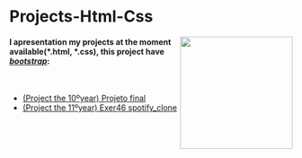 <h1>Projects-Html-Css</h1><img src="https://img.itch.io/aW1hZ2UyL2phbS8yNjgxLzMyOTQxOS5wbmc=/original/4Pm03N.png" align="right" height="200px auto">

<h4>I apresentation my projects at the moment available(*.html, *.css), this project have <i><a href="https://getbootstrap.com/">bootstrap</a></i>:</h4>   
<br>
<p>
    <ul> <li><a href="https://github.com/AndreZila01/Projects-Html-Css/tree/master/Projeto%20final">(Project the 10ºyear) Projeto final</a></li>
      <li><a href="https://github.com/AndreZila01/Projects-Html-Css/tree/master/exer46%20spotify_clone">(Project the 11ºyear) Exer46 spotify_clone</a></li>
      </ul>     
      
